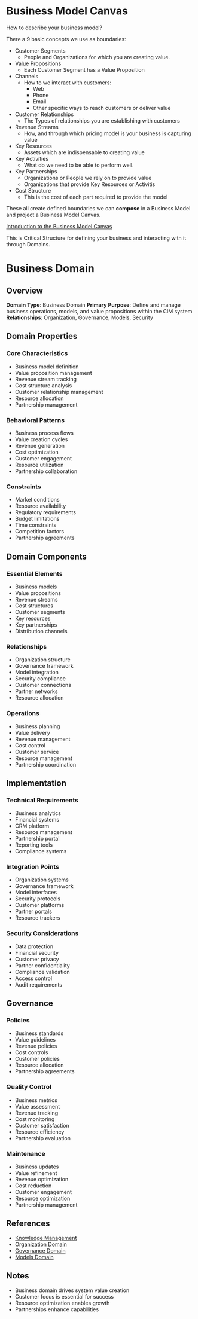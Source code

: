 # Business Model Canvas
How to describe your business model?

There a 9 basic concepts we use as boundaries:
  - Customer Segments
    - People and Organizations for which you are creating value.
  - Value Propositions
    - Each Customer Segment has a Value Proposition
  - Channels
    - How to we interact with customers:
      - Web
      - Phone
      - Email
      - Other specific ways to reach customers or deliver value
  - Customer Relationships
    - The Types of relationships you are establishing with customers
  - Revenue Streams
    - How, and through which pricing model is your business is capturing value
  - Key Resources
    - Assets which are indispensable to creating value
  - Key Activities
    - What do we need to be able to perform well.
  - Key Partnerships
    - Organizations or People we rely on to provide value
    - Organizations that provide Key Resources or Activitis
  - Cost Structure
    - This is the cost of each part required to provide the model

These all create defined boundaries we can **compose** in a Business Model and project a Business Model Canvas.

[Introduction to the Business Model Canvas](https://vimeo.com/78350794)

This is Critical Structure for defining your business and interacting with it through Domains.

# Business Domain

## Overview
**Domain Type**: Business Domain
**Primary Purpose**: Define and manage business operations, models, and value propositions within the CIM system
**Relationships**: Organization, Governance, Models, Security

## Domain Properties

### Core Characteristics
- Business model definition
- Value proposition management
- Revenue stream tracking
- Cost structure analysis
- Customer relationship management
- Resource allocation
- Partnership management

### Behavioral Patterns
- Business process flows
- Value creation cycles
- Revenue generation
- Cost optimization
- Customer engagement
- Resource utilization
- Partnership collaboration

### Constraints
- Market conditions
- Resource availability
- Regulatory requirements
- Budget limitations
- Time constraints
- Competition factors
- Partnership agreements

## Domain Components

### Essential Elements
- Business models
- Value propositions
- Revenue streams
- Cost structures
- Customer segments
- Key resources
- Key partnerships
- Distribution channels

### Relationships
- Organization structure
- Governance framework
- Model integration
- Security compliance
- Customer connections
- Partner networks
- Resource allocation

### Operations
- Business planning
- Value delivery
- Revenue management
- Cost control
- Customer service
- Resource management
- Partnership coordination

## Implementation

### Technical Requirements
- Business analytics
- Financial systems
- CRM platform
- Resource management
- Partnership portal
- Reporting tools
- Compliance systems

### Integration Points
- Organization systems
- Governance framework
- Model interfaces
- Security protocols
- Customer platforms
- Partner portals
- Resource trackers

### Security Considerations
- Data protection
- Financial security
- Customer privacy
- Partner confidentiality
- Compliance validation
- Access control
- Audit requirements

## Governance

### Policies
- Business standards
- Value guidelines
- Revenue policies
- Cost controls
- Customer policies
- Resource allocation
- Partnership agreements

### Quality Control
- Business metrics
- Value assessment
- Revenue tracking
- Cost monitoring
- Customer satisfaction
- Resource efficiency
- Partnership evaluation

### Maintenance
- Business updates
- Value refinement
- Revenue optimization
- Cost reduction
- Customer engagement
- Resource optimization
- Partnership management

## References
- [Knowledge Management](../knowledge_management.md)
- [Organization Domain](../organizations/readme.md)
- [Governance Domain](../governance/readme.md)
- [Models Domain](../models/readme.md)

## Notes
- Business domain drives system value creation
- Customer focus is essential for success
- Resource optimization enables growth
- Partnerships enhance capabilities




